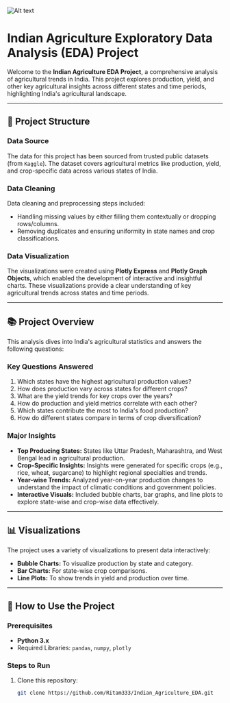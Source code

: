 
![Alt text]([image_path](https://github.com/Ritam333/Indian_Agriculture_EDA/blob/main/a9dd46a1b982b1605e311936aef6aab0.gif))


# Indian Agriculture Exploratory Data Analysis (EDA) Project

Welcome to the **Indian Agriculture EDA Project**, a comprehensive analysis of agricultural trends in India. This project explores production, yield, and other key agricultural insights across different states and time periods, highlighting India's agricultural landscape.

---

## 📂 Project Structure

### **Data Source**
The data for this project has been sourced from trusted public datasets (from `Kaggle`). The dataset covers agricultural metrics like production, yield, and crop-specific data across various states of India.

### **Data Cleaning**
Data cleaning and preprocessing steps included:
- Handling missing values by either filling them contextually or dropping rows/columns.
- Removing duplicates and ensuring uniformity in state names and crop classifications.

### **Data Visualization**
The visualizations were created using **Plotly Express** and **Plotly Graph Objects**, which enabled the development of interactive and insightful charts. These visualizations provide a clear understanding of key agricultural trends across states and time periods.

---

## 📚 Project Overview
This analysis dives into India's agricultural statistics and answers the following questions:

### **Key Questions Answered**
1. Which states have the highest agricultural production values?
2. How does production vary across states for different crops?
3. What are the yield trends for key crops over the years?
4. How do production and yield metrics correlate with each other?
5. Which states contribute the most to India's food production?
6. How do different states compare in terms of crop diversification?

### **Major Insights**
- **Top Producing States:** States like Uttar Pradesh, Maharashtra, and West Bengal lead in agricultural production.
- **Crop-Specific Insights:** Insights were generated for specific crops (e.g., rice, wheat, sugarcane) to highlight regional specialties and trends.
- **Year-wise Trends:** Analyzed year-on-year production changes to understand the impact of climatic conditions and government policies.
- **Interactive Visuals:** Included bubble charts, bar graphs, and line plots to explore state-wise and crop-wise data effectively.

---

## 📊 Visualizations
The project uses a variety of visualizations to present data interactively:

- **Bubble Charts:** To visualize production by state and category.
- **Bar Charts:** For state-wise crop comparisons.
- **Line Plots:** To show trends in yield and production over time.


---

## 🔧 How to Use the Project

### **Prerequisites**
- **Python 3.x**
- Required Libraries: `pandas`, `numpy`, `plotly`

### **Steps to Run**
1. Clone this repository:
   ```bash
   git clone https://github.com/Ritam333/Indian_Agriculture_EDA.git
